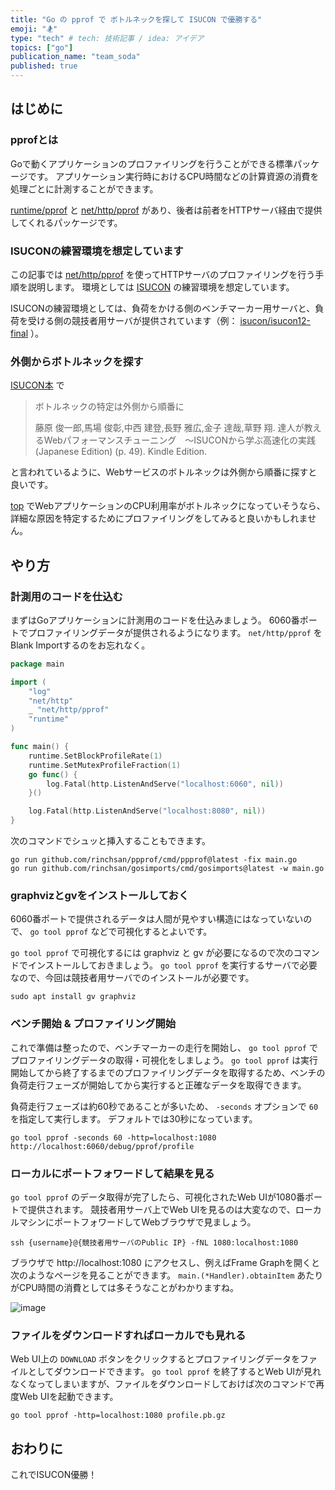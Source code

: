 ```yaml
---
title: "Go の pprof で ボトルネックを探して ISUCON で優勝する"
emoji: "🏂"
type: "tech" # tech: 技術記事 / idea: アイデア
topics: ["go"]
publication_name: "team_soda"
published: true
---
```


## はじめに

### pprofとは

Goで動くアプリケーションのプロファイリングを行うことができる標準パッケージです。
アプリケーション実行時におけるCPU時間などの計算資源の消費を処理ごとに計測することができます。

[runtime/pprof](https://pkg.go.dev/runtime/pprof) と [net/http/pprof](https://pkg.go.dev/net/http/pprof) があり、後者は前者をHTTPサーバ経由で提供してくれるパッケージです。

### ISUCONの練習環境を想定しています

この記事では [net/http/pprof](https://pkg.go.dev/net/http/pprof) を使ってHTTPサーバのプロファイリングを行う手順を説明します。
環境としては [ISUCON](https://isucon.net/) の練習環境を想定しています。

ISUCONの練習環境としては、負荷をかける側のベンチマーカー用サーバと、負荷を受ける側の競技者用サーバが提供されています（例： [isucon/isucon12-final](https://github.com/isucon/isucon12-final) ）。

### 外側からボトルネックを探す

[ISUCON本](https://gihyo.jp/book/2022/978-4-297-12846-3) で

> ボトルネックの特定は外側から順番に
>
> 藤原 俊一郎,馬場 俊彰,中西 建登,長野 雅広,金子 達哉,草野 翔. 達人が教えるWebパフォーマンスチューニング　〜ISUCONから学ぶ高速化の実践 (Japanese Edition) (p. 49). Kindle Edition. 

と言われているように、Webサービスのボトルネックは外側から順番に探すと良いです。

[top](https://linuc.org/study/knowledge/437/) でWebアプリケーションのCPU利用率がボトルネックになっていそうなら、詳細な原因を特定するためにプロファイリングをしてみると良いかもしれません。

## やり方

### 計測用のコードを仕込む

まずはGoアプリケーションに計測用のコードを仕込みましょう。
6060番ポートでプロファイリングデータが提供されるようになります。
`net/http/pprof` をBlank Importするのをお忘れなく。

```go
package main

import (
    "log"
    "net/http"
    _ "net/http/pprof"
    "runtime"
)

func main() {
    runtime.SetBlockProfileRate(1)
    runtime.SetMutexProfileFraction(1)
    go func() {
        log.Fatal(http.ListenAndServe("localhost:6060", nil))
    }()

    log.Fatal(http.ListenAndServe("localhost:8080", nil))
}
```

次のコマンドでシュッと挿入することもできます。

```shell
go run github.com/rinchsan/ppprof/cmd/ppprof@latest -fix main.go
go run github.com/rinchsan/gosimports/cmd/gosimports@latest -w main.go
```

### graphvizとgvをインストールしておく

6060番ポートで提供されるデータは人間が見やすい構造にはなっていないので、 `go tool pprof` などで可視化するとよいです。

`go tool pprof` で可視化するには graphviz と gv が必要になるので次のコマンドでインストールしておきましょう。
`go tool pprof` を実行するサーバで必要なので、今回は競技者用サーバでのインストールが必要です。

```shell
sudo apt install gv graphviz
```

### ベンチ開始 & プロファイリング開始

これで準備は整ったので、ベンチマーカーの走行を開始し、 `go tool pprof` でプロファイリングデータの取得・可視化をしましょう。
`go tool pprof` は実行開始してから終了するまでのプロファイリングデータを取得するため、ベンチの負荷走行フェーズが開始してから実行すると正確なデータを取得できます。

負荷走行フェーズは約60秒であることが多いため、 `-seconds` オプションで `60` を指定して実行します。
デフォルトでは30秒になっています。

```shell
go tool pprof -seconds 60 -http=localhost:1080 http://localhost:6060/debug/pprof/profile
```

### ローカルにポートフォワードして結果を見る

`go tool pprof` のデータ取得が完了したら、可視化されたWeb UIが1080番ポートで提供されます。
競技者用サーバ上でWeb UIを見るのは大変なので、ローカルマシンにポートフォワードしてWebブラウザで見ましょう。

```shell
ssh {username}@{競技者用サーバのPublic IP} -fNL 1080:localhost:1080
```

ブラウザで http://localhost:1080 にアクセスし、例えばFrame Graphを開くと次のようなページを見ることができます。
`main.(*Handler).obtainItem` あたりがCPU時間の消費としては多そうなことがわかりますね。

![image](https://storage.googleapis.com/zenn-user-upload/f97cdd6b5304-20231029.png)

### ファイルをダウンロードすればローカルでも見れる

Web UI上の `DOWNLOAD` ボタンをクリックするとプロファイリングデータをファイルとしてダウンロードできます。
`go tool pprof` を終了するとWeb UIが見れなくなってしまいますが、ファイルをダウンロードしておけば次のコマンドで再度Web UIを起動できます。

```shell
go tool pprof -http=localhost:1080 profile.pb.gz
```

## おわりに

これでISUCON優勝！
